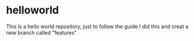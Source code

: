 # helloworld
This is a hello world repository, just to follow the guide
I did this and creat a new branch called "features"
